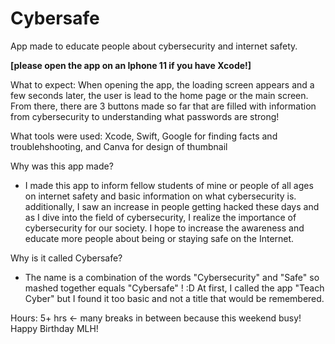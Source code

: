 # Cybersafe
App made to educate people about cybersecurity and internet safety.

**[please open the app on an Iphone 11 if you have Xcode!]**

What to expect:
When opening the app, the loading screen appears and a few seconds later, the user is lead to the home page or the main screen. 
From there, there are 3 buttons made so far that are filled with information from cybersecurity to understanding what passwords are strong!

What tools were used: Xcode, Swift, Google for finding facts and troublehshooting, and Canva for design of thumbnail

Why was this app made?
- I made this app to inform fellow students of mine or people of all ages on internet safety and basic information on what cybersecurity is.
additionally, I saw an increase in people getting hacked these days and as I dive into the field of cybersecurity, I realize the importance of cybersecurity for our society. I hope to increase the awareness and educate more people about being or staying safe on the Internet.

Why is it called Cybersafe?
- The name is a combination of the words "Cybersecurity" and "Safe" so mashed together equals "Cybersafe" ! :D
At first, I called the app "Teach Cyber" but I found it too basic and not a title that would be remembered. 

Hours: 5+ hrs <- many breaks in between because this weekend busy!
Happy Birthday MLH!
